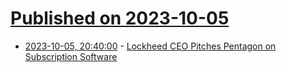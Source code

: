 # [Published on 2023-10-05](index.md)

* [2023-10-05, 20:40:00](https://news.slashdot.org/story/23/10/05/1615229/lockheed-ceo-pitches-pentagon-on-subscription-software?utm_source=rss1.0mainlinkanon&utm_medium=feed) - [Lockheed CEO Pitches Pentagon on Subscription Software](https://news.slashdot.org/story/23/10/05/1615229/lockheed-ceo-pitches-pentagon-on-subscription-software?utm_source=rss1.0mainlinkanon&utm_medium=feed)

